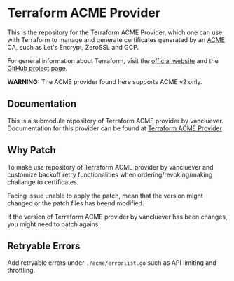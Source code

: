Terraform ACME Provider
=======================

This is the repository for the Terraform ACME Provider, which one can use with
Terraform to manage and generate certificates generated by an [ACME](https://ietf-wg-acme.github.io/acme/draft-ietf-acme-acme.html)
CA, such as Let's Encrypt, ZeroSSL and GCP.

For general information about Terraform, visit the [official
website](https://www.terraform.io/) and the [GitHub project page](https://github.com/hashicorp/terraform).

**WARNING:** The ACME provider found here supports ACME v2 only.

## Documentation

This is a submodule repository of Terraform ACME provider by vancluever.
Documentation for this provider can be found at [Terraform ACME Provider](https://registry.terraform.io/providers/vancluever/acme/latest/docs)

## Why Patch

To make use repository of Terraform ACME provider by vancluever and customize backoff retry functionalities when ordering/revoking/making challange to certificates.

Facing issue unable to apply the patch, mean that the version might changed or the patch files has beend modified.

If the version of Terraform ACME provider by vancluever has been changes, you might need to patch agains.

## Retryable Errors

Add retryable errors under `./acme/errorlist.go` such as API limiting and throttling.
